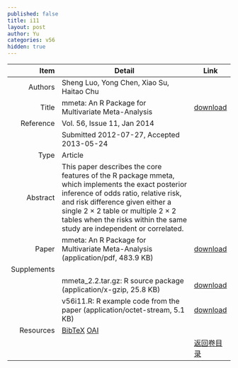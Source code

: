 ```yaml
---
published: false
title: i11
layout: post
author: Yu
categories: v56
hidden: true
---
```


| Item | Detail | Link |
|---:|---|---|
| Authors | Sheng Luo, Yong Chen, Xiao Su, Haitao Chu| |
| Title |mmeta: An R Package for Multivariate Meta-Analysis | [download](http://www.jstatsoft.org/v56/i11/paper) |
| Reference |Vol. 56, Issue 11, Jan 2014 | |
| | Submitted 2012-07-27, Accepted 2013-05-24| | 
| Type | Article| |
| Abstract | This paper describes the core features of the R package mmeta, which implements the exact posterior inference of odds ratio, relative risk, and risk difference given either a single 2 × 2 table or multiple 2 × 2 tables when the risks within the same study are independent or correlated.| |
| Paper | mmeta: An R Package for Multivariate Meta-Analysis  (application/pdf, 483.9 KB)| [download](http://www.jstatsoft.org/v56/i11/paper) |
| Supplements | | |
| |mmeta_2.2.tar.gz: R source package  (application/x-gzip, 25.8 KB)|  [download](http://www.jstatsoft.org/v56/i11/supp/1) |
| |v56i11.R:         R example code from the paper  (application/octet-stream, 5.1 KB)|  [download](http://www.jstatsoft.org/v56/i11/supp/2) |
| Resources | [BibTeX](http://www.jstatsoft.org/v56/i11/bibtex) [OAI](http://www.jstatsoft.org/oai?verb=GetRecord&identifier=oai.jstatsoft/v56/i11&prefix=oai_dc)| |
| |  | [返回卷目录]({{site.baseurl}}/volume/v56.html) |